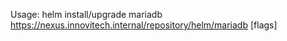 Usage: helm install/upgrade mariadb https://nexus.innovitech.internal/repository/helm/mariadb [flags]
